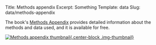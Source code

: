 Title: Methods appendix
Excerpt: Something
Template: data
Slug: data/methods-appendix

The book's [Methods Appendix](/files/pdfs/Judith%20Kelley%2C%20Scorecard%20Diplomacy%2C%20Methods%20Appendix.pdf) provides detailed information about the methods and data used, and it is available for free.

[![Methods appendix thumbnail][2]{.center-block .img-thumbnail}][1]

[1]: /files/pdfs/Judith%20Kelley%2C%20Scorecard%20Diplomacy%2C%20Methods%20Appendix.pdf
[2]: /files/images/pdf-methods-appendix.png (Download PDF)
